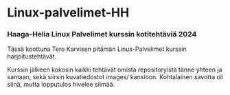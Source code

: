 # Linux-palvelimet-HH

### Haaga-Helia Linux Palvelimet kurssin kotitehtäviä 2024

Tässä koottuna Tero Karvisen pitämän Linux-Palvelimet kurssin harjoitustehtävät.

Kurssin jälkeen kokosin kaikki tehtävät omista repositoryistä tänne yhteen ja samaan, sekä siirsin kuvatiedostot images/ kansioon. Kohtalainen savotta oli siinä, mutta lopputulos hivelee silmää.
